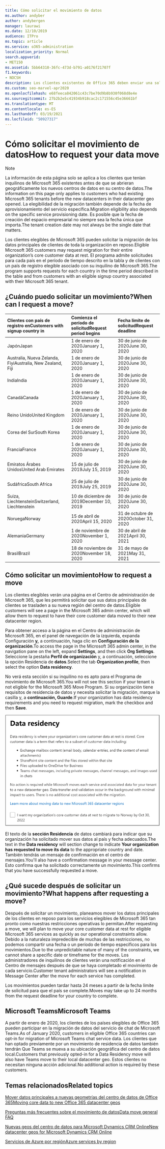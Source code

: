 ```yaml
---
title: Cómo solicitar el movimiento de datos
ms.author: andyber
author: andybergen
manager: laurawi
ms.date: 12/10/2019
audience: ITPro
ms.topic: article
ms.service: o365-administration
localization_priority: Normal
search.appverid:
- MET150
ms.assetid: 5bb64310-36fc-473d-b791-a0176f21707f
f1.keywords:
- NOCSH
description: Los clientes existentes de Office 365 deben enviar una solicitud antes de la fecha límite para que su país traslade sus datos de servicios de Microsoft 365 a su nueva ubicación geográfica.
ms.custom: seo-marvel-apr2020
ms.openlocfilehash: e68feeca842061c43c7be70d9b8b930f068d8e4e
ms.sourcegitcommit: 27b2b2e5c41934b918cac2c171556c45e36661bf
ms.translationtype: MT
ms.contentlocale: es-ES
ms.lasthandoff: 03/19/2021
ms.locfileid: "50927317"
---
```

# <a name="how-to-request-your-data-move"></a><span data-ttu-id="d6d2e-103">Cómo solicitar el movimiento de datos</span><span class="sxs-lookup"><span data-stu-id="d6d2e-103">How to request your data move</span></span>

> [!NOTE]
> <span data-ttu-id="d6d2e-104">La información de esta página solo se aplica a los clientes que tenían inquilinos de Microsoft 365 existentes antes de que se abrieran geográficamente los nuevos centros de datos en su centro de datos.</span><span class="sxs-lookup"><span data-stu-id="d6d2e-104">The information on this page only applies to customers who had existing Microsoft 365 tenants before the new datacenters in their datacenter geo opened.</span></span> <span data-ttu-id="d6d2e-105">La elegibilidad de la migración también depende de la fecha de aprovisionamiento del servicio específica.</span><span class="sxs-lookup"><span data-stu-id="d6d2e-105">Migration eligibility also depends on the specific service provisioning date.</span></span>  <span data-ttu-id="d6d2e-106">Es posible que la fecha de creación del espacio empresarial no siempre sea la fecha única que importa.</span><span class="sxs-lookup"><span data-stu-id="d6d2e-106">The tenant creation date may not always be the single date that matters.</span></span>
  
<span data-ttu-id="d6d2e-107">Los clientes elegibles de Microsoft 365 pueden solicitar la migración de los datos principales de clientes de toda la organización en reposo.</span><span class="sxs-lookup"><span data-stu-id="d6d2e-107">Eligible Microsoft 365 customers may request migration for their entire organization’s core customer data at rest.</span></span>  <span data-ttu-id="d6d2e-108">El programa admite solicitudes para cada país en el período de tiempo descrito en la tabla y de clientes con un país de registro elegible asociado con su inquilino de Microsoft 365.</span><span class="sxs-lookup"><span data-stu-id="d6d2e-108">The program supports requests for each country in the time period described in the table and from customers with an eligible signup country associated with their Microsoft 365 tenant.</span></span>
  
## <a name="when-can-i-request-a-move"></a><span data-ttu-id="d6d2e-109">¿Cuándo puedo solicitar un movimiento?</span><span class="sxs-lookup"><span data-stu-id="d6d2e-109">When can I request a move?</span></span>

| <span data-ttu-id="d6d2e-110">Clientes con país de registro en</span><span class="sxs-lookup"><span data-stu-id="d6d2e-110">Customers with signup country in</span></span> | <span data-ttu-id="d6d2e-111">Comienza el período de solicitud</span><span class="sxs-lookup"><span data-stu-id="d6d2e-111">Request period begins</span></span> | <span data-ttu-id="d6d2e-112">Fecha límite de solicitud</span><span class="sxs-lookup"><span data-stu-id="d6d2e-112">Request deadline</span></span> |
|:-----|:-----|:-----|
|<span data-ttu-id="d6d2e-113">Japón</span><span class="sxs-lookup"><span data-stu-id="d6d2e-113">Japan</span></span>  <br/> |<span data-ttu-id="d6d2e-114">1 de enero de 2020</span><span class="sxs-lookup"><span data-stu-id="d6d2e-114">January 1, 2020</span></span>  <br/> |<span data-ttu-id="d6d2e-115">30 de junio de 2020</span><span class="sxs-lookup"><span data-stu-id="d6d2e-115">June 30, 2020</span></span>  <br/> |
|<span data-ttu-id="d6d2e-116">Australia, Nueva Zelanda, Fiyi</span><span class="sxs-lookup"><span data-stu-id="d6d2e-116">Australia, New Zealand, Fiji</span></span>  <br/> |<span data-ttu-id="d6d2e-117">1 de enero de 2020</span><span class="sxs-lookup"><span data-stu-id="d6d2e-117">January 1, 2020</span></span>  <br/> |<span data-ttu-id="d6d2e-118">30 de junio de 2020</span><span class="sxs-lookup"><span data-stu-id="d6d2e-118">June 30, 2020</span></span>  <br/> |
|<span data-ttu-id="d6d2e-119">India</span><span class="sxs-lookup"><span data-stu-id="d6d2e-119">India</span></span>  <br/> |<span data-ttu-id="d6d2e-120">1 de enero de 2020</span><span class="sxs-lookup"><span data-stu-id="d6d2e-120">January 1, 2020</span></span>  <br/> |<span data-ttu-id="d6d2e-121">30 de junio de 2020</span><span class="sxs-lookup"><span data-stu-id="d6d2e-121">June 30, 2020</span></span>  <br/> |
|<span data-ttu-id="d6d2e-122">Canadá</span><span class="sxs-lookup"><span data-stu-id="d6d2e-122">Canada</span></span>  <br/> |<span data-ttu-id="d6d2e-123">1 de enero de 2020</span><span class="sxs-lookup"><span data-stu-id="d6d2e-123">January 1, 2020</span></span>  <br/> |<span data-ttu-id="d6d2e-124">30 de junio de 2020</span><span class="sxs-lookup"><span data-stu-id="d6d2e-124">June 30, 2020</span></span>  <br/> |
|<span data-ttu-id="d6d2e-125">Reino Unido</span><span class="sxs-lookup"><span data-stu-id="d6d2e-125">United Kingdom</span></span>  <br/> |<span data-ttu-id="d6d2e-126">1 de enero de 2020</span><span class="sxs-lookup"><span data-stu-id="d6d2e-126">January 1, 2020</span></span>  <br/> |<span data-ttu-id="d6d2e-127">30 de junio de 2020</span><span class="sxs-lookup"><span data-stu-id="d6d2e-127">June 30, 2020</span></span>  <br/> |
|<span data-ttu-id="d6d2e-128">Corea del Sur</span><span class="sxs-lookup"><span data-stu-id="d6d2e-128">South Korea</span></span>  <br/> |<span data-ttu-id="d6d2e-129">1 de enero de 2020</span><span class="sxs-lookup"><span data-stu-id="d6d2e-129">January 1, 2020</span></span>  <br/> |<span data-ttu-id="d6d2e-130">30 de junio de 2020</span><span class="sxs-lookup"><span data-stu-id="d6d2e-130">June 30, 2020</span></span>  <br/> |
|<span data-ttu-id="d6d2e-131">Francia</span><span class="sxs-lookup"><span data-stu-id="d6d2e-131">France</span></span>  <br/> |<span data-ttu-id="d6d2e-132">1 de enero de 2020</span><span class="sxs-lookup"><span data-stu-id="d6d2e-132">January 1, 2020</span></span>  <br/> |<span data-ttu-id="d6d2e-133">30 de junio de 2020</span><span class="sxs-lookup"><span data-stu-id="d6d2e-133">June 30, 2020</span></span>  <br/> |
|<span data-ttu-id="d6d2e-134">Emiratos Árabes Unidos</span><span class="sxs-lookup"><span data-stu-id="d6d2e-134">United Arab Emirates</span></span>  <br/> |<span data-ttu-id="d6d2e-135">15 de julio de 2019</span><span class="sxs-lookup"><span data-stu-id="d6d2e-135">July 15, 2019</span></span>  <br/> |<span data-ttu-id="d6d2e-136">30 de junio de 2020</span><span class="sxs-lookup"><span data-stu-id="d6d2e-136">June 30, 2020</span></span>  <br/> |
|<span data-ttu-id="d6d2e-137">Sudáfrica</span><span class="sxs-lookup"><span data-stu-id="d6d2e-137">South Africa</span></span>  <br/> |<span data-ttu-id="d6d2e-138">25 de julio de 2019</span><span class="sxs-lookup"><span data-stu-id="d6d2e-138">July 25, 2019</span></span>  <br/> |<span data-ttu-id="d6d2e-139">30 de junio de 2020</span><span class="sxs-lookup"><span data-stu-id="d6d2e-139">June 30, 2020</span></span>  <br/> |
|<span data-ttu-id="d6d2e-140">Suiza, Liechtenstein</span><span class="sxs-lookup"><span data-stu-id="d6d2e-140">Switzerland, Liechtenstein</span></span>  <br/> |<span data-ttu-id="d6d2e-141">10 de diciembre de 2019</span><span class="sxs-lookup"><span data-stu-id="d6d2e-141">December 10, 2019</span></span>  <br/> |<span data-ttu-id="d6d2e-142">30 de junio de 2020</span><span class="sxs-lookup"><span data-stu-id="d6d2e-142">June 30, 2020</span></span>  <br/> |
|<span data-ttu-id="d6d2e-143">Noruega</span><span class="sxs-lookup"><span data-stu-id="d6d2e-143">Norway</span></span>  <br/> |<span data-ttu-id="d6d2e-144">15 de abril de 2020</span><span class="sxs-lookup"><span data-stu-id="d6d2e-144">April 15, 2020</span></span>  <br/> |<span data-ttu-id="d6d2e-145">31 de octubre de 2020</span><span class="sxs-lookup"><span data-stu-id="d6d2e-145">October 31, 2020</span></span>  <br/> |
|<span data-ttu-id="d6d2e-146">Alemania</span><span class="sxs-lookup"><span data-stu-id="d6d2e-146">Germany</span></span>  <br/> |<span data-ttu-id="d6d2e-147">1 de noviembre de 2020</span><span class="sxs-lookup"><span data-stu-id="d6d2e-147">November 1, 2020</span></span>  <br/> |<span data-ttu-id="d6d2e-148">30 de abril de 2021</span><span class="sxs-lookup"><span data-stu-id="d6d2e-148">April 30, 2021</span></span>  <br/> |
|<span data-ttu-id="d6d2e-149">Brasil</span><span class="sxs-lookup"><span data-stu-id="d6d2e-149">Brazil</span></span>  <br/> |<span data-ttu-id="d6d2e-150">18 de noviembre de 2020</span><span class="sxs-lookup"><span data-stu-id="d6d2e-150">November 18, 2020</span></span>  <br/> |<span data-ttu-id="d6d2e-151">31 de mayo de 2021</span><span class="sxs-lookup"><span data-stu-id="d6d2e-151">May 31, 2021</span></span>  <br/> |

## <a name="how-to-request-a-move"></a><span data-ttu-id="d6d2e-152">Cómo solicitar un movimiento</span><span class="sxs-lookup"><span data-stu-id="d6d2e-152">How to request a move</span></span>

<span data-ttu-id="d6d2e-153">Los clientes elegibles verán una página en el Centro de administración de Microsoft 365, que les permitirá solicitar que sus datos principales de clientes se trasladen a su nueva región del centro de datos.</span><span class="sxs-lookup"><span data-stu-id="d6d2e-153">Eligible customers will see a page in the Microsoft 365 admin center, which will allow them to request to have their core customer data moved to their new datacenter region.</span></span>  
  
<span data-ttu-id="d6d2e-154">Para obtener acceso a la página en el Centro de administración de Microsoft 365, en el panel de navegación de la izquierda, expanda Configuración **y,** a continuación, haga clic en **Configuración de la organización**.</span><span class="sxs-lookup"><span data-stu-id="d6d2e-154">To access the page in the Microsoft 365 admin center, in the navigation pane on the left, expand **Settings**, and then click **Org Settings**.</span></span>
<span data-ttu-id="d6d2e-155">Seleccione la pestaña **Perfil de organización** y, a continuación, seleccione la opción Residencia de **datos**.</span><span class="sxs-lookup"><span data-stu-id="d6d2e-155">Select the tab **Organization profile**, then select the option **Data residency**.</span></span>
  
<span data-ttu-id="d6d2e-156">No verá esta sección si su inquilino no es apto para el Programa de movimiento de Microsoft 365.</span><span class="sxs-lookup"><span data-stu-id="d6d2e-156">You will not see this section if your tenant is not eligible for the Microsoft 365 Move Program.</span></span>  <span data-ttu-id="d6d2e-157">Si su organización tiene requisitos de residencia de datos y necesita solicitar la migración, marque la casilla y, a **continuación, Guarde**.</span><span class="sxs-lookup"><span data-stu-id="d6d2e-157">If your organization has data residency requirements and you need to request migration, mark the checkbox and then **Save**.</span></span>
  
![Pantalla de opción de suscripción de Datacenter](../media/dataresidencyflyoutae.jpg)
  
<span data-ttu-id="d6d2e-159">El texto de la **sección Residencia**  de datos cambiará para indicar que su organización ha solicitado mover sus datos al país y fecha adecuados.</span><span class="sxs-lookup"><span data-stu-id="d6d2e-159">The text in the **Data residency** will section change to indicate **Your organization has requested to move its data** to the appropriate country and date.</span></span> <span data-ttu-id="d6d2e-160">También tendrás un mensaje de confirmación en el centro de mensajes.</span><span class="sxs-lookup"><span data-stu-id="d6d2e-160">You'll also have a confirmation message in your message center.</span></span> <span data-ttu-id="d6d2e-161">Esto confirma que ha solicitado correctamente un movimiento.</span><span class="sxs-lookup"><span data-stu-id="d6d2e-161">This confirms that you have successfully requested a move.</span></span> 
  
## <a name="what-happens-after-requesting-a-move"></a><span data-ttu-id="d6d2e-162">¿Qué sucede después de solicitar un movimiento?</span><span class="sxs-lookup"><span data-stu-id="d6d2e-162">What happens after requesting a move?</span></span>

<span data-ttu-id="d6d2e-163">Después de solicitar un movimiento, planeamos mover los datos principales de los clientes en reposo para los servicios elegibles de Microsoft 365 tan pronto como nuestras restricciones operativas lo permitan.</span><span class="sxs-lookup"><span data-stu-id="d6d2e-163">After requesting a move, we will plan to move your core customer data at rest for eligible Microsoft 365 services as quickly as our operational constraints allow.</span></span> <span data-ttu-id="d6d2e-164">Debido a la naturaleza impredecible de muchas de las restricciones, no podemos compartir una fecha o un período de tiempo específicos para los movimientos.</span><span class="sxs-lookup"><span data-stu-id="d6d2e-164">Due to the unpredictable nature of many of the constraints, we cannot share a specific date or timeframe for the moves.</span></span> <span data-ttu-id="d6d2e-165">Los administradores de inquilinos de clientes verán una notificación en el Centro de mensajes después de que se haya completado el movimiento de cada servicio.</span><span class="sxs-lookup"><span data-stu-id="d6d2e-165">Customer tenant administrators will see a notification in Message Center after the move for each service has completed.</span></span>
  
<span data-ttu-id="d6d2e-166">Los movimientos pueden tardar hasta 24 meses a partir de la fecha límite de solicitud para que el país se complete.</span><span class="sxs-lookup"><span data-stu-id="d6d2e-166">Moves may take up to 24 months from the request deadline for your country to complete.</span></span>
  
## <a name="microsoft-teams"></a><span data-ttu-id="d6d2e-167">Microsoft Teams</span><span class="sxs-lookup"><span data-stu-id="d6d2e-167">Microsoft Teams</span></span>

<span data-ttu-id="d6d2e-168">A partir de enero de 2020, los clientes de los países elegibles de Office 365 pueden participar en la migración de datos del servicio de chat de Microsoft Teams.</span><span class="sxs-lookup"><span data-stu-id="d6d2e-168">As of January 2020, customers in eligible Office 365 countries can opt-in for migration of Microsoft Teams chat service data.</span></span>  <span data-ttu-id="d6d2e-169">Los clientes que han optado previamente por un movimiento de residencia de datos también tendrán Que Teams se mueva a su ubicación geográfica del centro de datos local.</span><span class="sxs-lookup"><span data-stu-id="d6d2e-169">Customers that previously opted-in for a Data Residency move will also have Teams move to their local datacenter geo.</span></span>  <span data-ttu-id="d6d2e-170">Estos clientes no necesitan ninguna acción adicional.</span><span class="sxs-lookup"><span data-stu-id="d6d2e-170">No additional action is required by these customers.</span></span>

## <a name="related-topics"></a><span data-ttu-id="d6d2e-171">Temas relacionados</span><span class="sxs-lookup"><span data-stu-id="d6d2e-171">Related topics</span></span>

[<span data-ttu-id="d6d2e-172">Mover datos principales a nuevas geometrías del centro de datos de Office 365</span><span class="sxs-lookup"><span data-stu-id="d6d2e-172">Moving core data to new Office 365 datacenter geos</span></span>](moving-data-to-new-datacenter-geos.md)

[<span data-ttu-id="d6d2e-173">Preguntas más frecuentes sobre el movimiento de datos</span><span class="sxs-lookup"><span data-stu-id="d6d2e-173">Data move general FAQ</span></span>](data-move-faq.md)

[<span data-ttu-id="d6d2e-174">Nuevas geos del centro de datos para Microsoft Dynamics CRM Online</span><span class="sxs-lookup"><span data-stu-id="d6d2e-174">New datacenter geos for Microsoft Dynamics CRM Online</span></span>](/power-platform/admin/new-datacenter-regions)
  
[<span data-ttu-id="d6d2e-175">Servicios de Azure por región</span><span class="sxs-lookup"><span data-stu-id="d6d2e-175">Azure services by region</span></span>](https://azure.microsoft.com/regions/)
